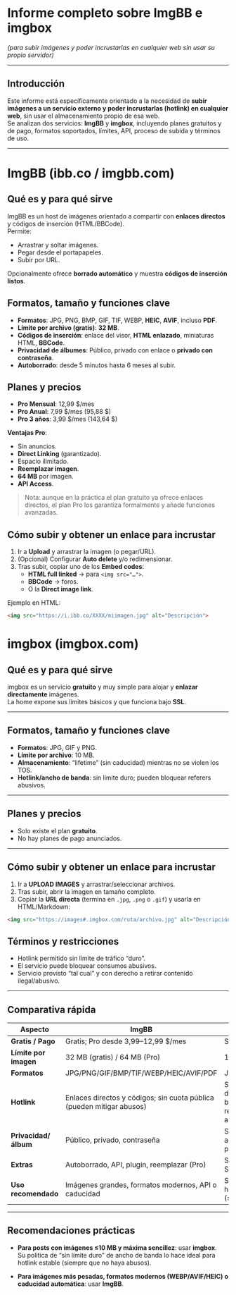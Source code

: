 # Informe completo sobre ImgBB e imgbox
*(para subir imágenes y poder incrustarlas en cualquier web sin usar su propio servidor)*

---

## Introducción
Este informe está específicamente orientado a la necesidad de **subir imágenes a un servicio externo y poder incrustarlas (hotlink) en cualquier web**, sin usar el almacenamiento propio de esa web.  
Se analizan dos servicios: **ImgBB** y **imgbox**, incluyendo planes gratuitos y de pago, formatos soportados, límites, API, proceso de subida y términos de uso.

---

# ImgBB (ibb.co / imgbb.com)

## Qué es y para qué sirve
ImgBB es un host de imágenes orientado a compartir con **enlaces directos** y códigos de inserción (HTML/BBCode).  
Permite:
- Arrastrar y soltar imágenes.
- Pegar desde el portapapeles.
- Subir por URL.

Opcionalmente ofrece **borrado automático** y muestra **códigos de inserción listos**.

## Formatos, tamaño y funciones clave
- **Formatos**: JPG, PNG, BMP, GIF, TIF, WEBP, **HEIC**, **AVIF**, incluso **PDF**.
- **Límite por archivo (gratis)**: **32 MB**.
- **Códigos de inserción**: enlace del visor, **HTML enlazado**, miniaturas HTML, **BBCode**.
- **Privacidad de álbumes**: Público, privado con enlace o **privado con contraseña**.
- **Autoborrado**: desde 5 minutos hasta 6 meses al subir.

## Planes y precios
- **Pro Mensual**: 12,99 $/mes
- **Pro Anual**: 7,99 $/mes (95,88 $)
- **Pro 3 años**: 3,99 $/mes (143,64 $)

**Ventajas Pro**:
- Sin anuncios.
- **Direct Linking** (garantizado).
- Espacio ilimitado.
- **Reemplazar imagen**.
- **64 MB** por imagen.
- **API Access**.

> Nota: aunque en la práctica el plan gratuito ya ofrece enlaces directos, el plan Pro los garantiza formalmente y añade funciones avanzadas.

## Cómo subir y obtener un enlace para incrustar
1. Ir a **Upload** y arrastrar la imagen (o pegar/URL).
2. (Opcional) Configurar **Auto delete** y/o redimensionar.
3. Tras subir, copiar uno de los **Embed codes**:
    - **HTML full linked** → para `<img src="…">`.
    - **BBCode** → foros.
    - O la **Direct image link**.

Ejemplo en HTML:
```html
<img src="https://i.ibb.co/XXXX/miimagen.jpg" alt="Descripción">
```

# imgbox (imgbox.com)

## Qué es y para qué sirve
imgbox es un servicio **gratuito** y muy simple para alojar y **enlazar directamente** imágenes.  
La home expone sus límites básicos y que funciona bajo **SSL**.

---

## Formatos, tamaño y funciones clave
- **Formatos**: JPG, GIF y PNG.  
- **Límite por archivo**: 10 MB.  
- **Almacenamiento**: “lifetime” (sin caducidad) mientras no se violen los TOS.  
- **Hotlink/ancho de banda**: sin límite duro; pueden bloquear referers abusivos.  

---

## Planes y precios
- Solo existe el plan **gratuito**.  
- No hay planes de pago anunciados.  

---

## Cómo subir y obtener un enlace para incrustar
1. Ir a **UPLOAD IMAGES** y arrastrar/seleccionar archivos.  
2. Tras subir, abrir la imagen en tamaño completo.  
3. Copiar la **URL directa** (termina en `.jpg`, `.png` o `.gif`) y usarla en HTML/Markdown:

```html
<img src="https://images#.imgbox.com/ruta/archivo.jpg" alt="Descripción">
```

## Términos y restricciones
- Hotlink permitido sin límite de tráfico “duro”.
- El servicio puede bloquear consumos abusivos.
- Servicio provisto “tal cual” y con derecho a retirar contenido ilegal/abusivo.

---

## Comparativa rápida

| Aspecto             | ImgBB                                          | imgbox                           |
|----------------------|-----------------------------------------------|----------------------------------|
| **Gratis / Pago**    | Gratis; Pro desde 3,99–12,99 $/mes            | Solo gratis                      |
| **Límite por imagen**| 32 MB (gratis) / 64 MB (Pro)                  | 10 MB                            |
| **Formatos**         | JPG/PNG/GIF/BMP/TIF/WEBP/HEIC/AVIF/PDF        | JPG/PNG/GIF                      |
| **Hotlink**          | Enlaces directos y códigos; sin cuota pública (pueden mitigar abusos) | Sin límite duro; bloquean referers abusivos |
| **Privacidad/álbum** | Público, privado, contraseña                  | Sin perfiles; acceso solo por URL |
| **Extras**           | Autoborrado, API, plugin, reemplazar (Pro)    | Simplicidad + SSL                 |
| **Uso recomendado**  | Imágenes grandes, formatos modernos, API o caducidad | Sencillez y hotlink rápido (≤10 MB) |

---

## Recomendaciones prácticas
- **Para posts con imágenes ≤10 MB y máxima sencillez**: usar **imgbox**.  
  Su política de “sin límite duro” de ancho de banda lo hace ideal para hotlink estable (siempre que no haya abusos).

- **Para imágenes más pesadas, formatos modernos (WEBP/AVIF/HEIC) o caducidad automática**: usar **ImgBB**.
